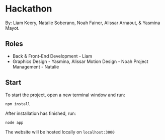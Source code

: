 # Hackathon
By: Liam Keery, Natalie Soberano, Noah Fainer, Alissar Arnaout, & Yasmina Mayot.

## Roles
* Back & Front-End Development - Liam
* Graphics Design - Yasmina, Alissar
Motion Design - Noah
Project Management - Natalie

## Start
To start the project, open a new terminal window and run:
```
npm install
```
After installation has finished, run:
```
node app
```

The website will be hosted locally on ```localhost:3000```

